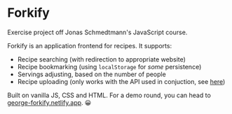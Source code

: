 # Forkify

Exercise project off Jonas Schmedtmann's JavaScript course.

Forkify is an application frontend for recipes. It supports:

- Recipe searching (with redirection to appropriate website)
- Recipe bookmarking (using `localStorage` for _some_ persistence)
- Servings adjusting, based on the number of people
- Recipe uploading (only works with the API used in conjuction, see [here](https://forkify-api.herokuapp.com/))

Built on vanilla JS, CSS and HTML. For a demo round, you can head to [george-forkify.netlify.app](george-forkify.netlify.app). 😀
